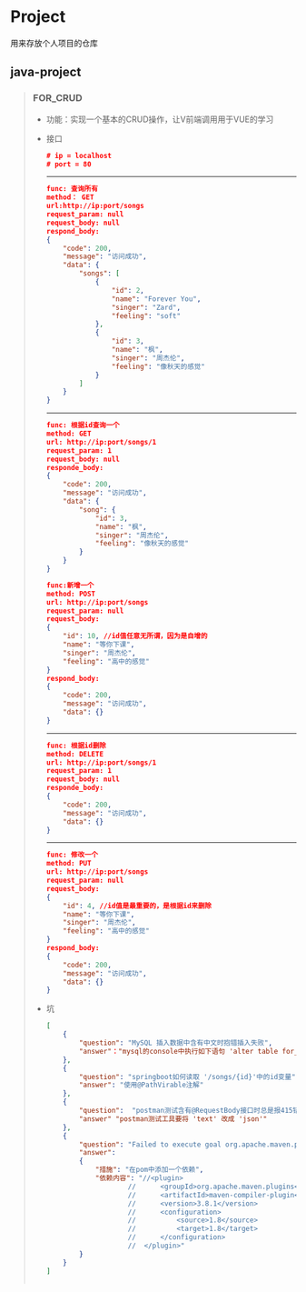 # Project
用来存放个人项目的仓库

## java-project

> ### FOR_CRUD
>
> * 功能：实现一个基本的CRUD操作，让V前端调用用于VUE的学习
>
> * 接口
>
>   ```json
>   # ip = localhost 
>   # port = 80
>   ```
>   **********************
>   ```json
>   func: 查询所有
>   method： GET
>   url:http://ip:port/songs
>   request_param: null
>   request_body: null
>   respond_body: 
>   {
>       "code": 200,
>       "message": "访问成功",
>       "data": {
>           "songs": [
>               {
>                   "id": 2,
>                   "name": "Forever You",
>                   "singer": "Zard",
>                   "feeling": "soft"
>               },
>               {
>                   "id": 3,
>                   "name": "枫",
>                   "singer": "周杰伦",
>                   "feeling": "像秋天的感觉"
>               }
>           ]
>       }
>   }
>   ```
>   *************************
>   ```json  
>   func: 根据id查询一个
>   method: GET
>   url: http://ip:port/songs/1
>   request_param: 1
>   request_body: null
>   responde_body:
>   {
>       "code": 200,
>       "message": "访问成功",
>       "data": {
>           "song": {
>               "id": 3,
>               "name": "枫",
>               "singer": "周杰伦",
>               "feeling": "像秋天的感觉"
>           }
>       }
>   }
>   ```
>
>   ```json
>   func:新增一个
>   method: POST
>   url: http://ip:port/songs
>   request_param: null
>   request_body: 
>   {
>       "id": 10, //id值任意无所谓，因为是自增的
>       "name": "等你下课",
>       "singer": "周杰伦",
>       "feeling": "高中的感觉"
>   }
>   respond_body:
>   {
>       "code": 200,
>       "message": "访问成功",
>       "data": {}
>   }
>   ```
>   
>   ****************
>   
>   ```json
>   func: 根据id删除
>   method: DELETE
>   url: http://ip:port/songs/1
>   request_param: 1
>   request_body: null
>   responde_body:
>   {
>       "code": 200,
>       "message": "访问成功",
>       "data": {}
>   }
>   ```
>   
>   *****************
>   
>   ```json
>   func: 修改一个
>   method: PUT
>   url: http://ip:port/songs
>   request_param: null
>   request_body:
>   {
>       "id": 4, //id值是最重要的，是根据id来删除
>       "name": "等你下课",
>       "singer": "周杰伦",
>       "feeling": "高中的感觉"
>   }
>   respond_body:
>   {
>       "code": 200,
>       "message": "访问成功",
>       "data": {}
>   }
>   ```
>   
> * 坑
>
>   ```json
>   [
>       {
>           "question": "MySQL 插入数据中含有中文时抱错插入失败",
>           "answer"："mysql的console中执行如下语句 'alter table for_crud.song CONVERT TO CHARACTER SET utf8;'"
>       },
>       {
>           "question": "springboot如何读取 '/songs/{id}'中的id变量",
>           "answer": "使用@PathVirable注解"
>       },
>       {
>           "question":  "postman测试含有@RequestBody接口时总是报415错",
>           "answer" "postman测试工具要将 'text' 改成 'json'"
>       },
>       {
>           "question": "Failed to execute goal org.apache.maven.plugins:maven-compiler-plugin:3.8.1:compile (default-compile) on project izumisakai-zy: Fatal error compiling",
>           "answer":
>           {
>           	"措施": "在pom中添加一个依赖",
>               "依赖内容": "//<plugin>
>               		//		<groupId>org.apache.maven.plugins</groupId>
>               		//		<artifactId>maven-compiler-plugin</artifactId>
>               		//		<version>3.8.1</version>
>               		//		<configuration>
>                   	//			<source>1.8</source>
>                   	//			<target>1.8</target>
>               		//		</configuration>
>           			//	</plugin>"
>           }
>       }
>   ]
>   
>   
>   
>   ```
>
>   